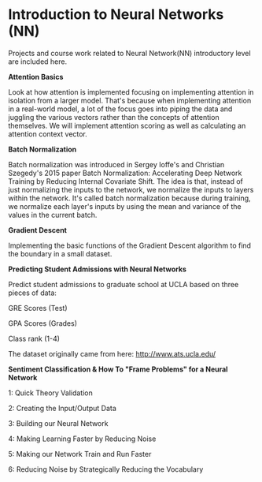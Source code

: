 # Introduction to Neural Networks (NN)

Projects and course work related to Neural Network(NN) introductory level are included here.

**Attention Basics**

Look at how attention is implemented focusing on implementing attention in isolation from a larger model. That's because when implementing attention in a real-world model, a lot of the focus goes into piping the data and juggling the various vectors rather than the concepts of attention themselves.
We will implement attention scoring as well as calculating an attention context vector.

**Batch Normalization**

Batch normalization was introduced in Sergey Ioffe's and Christian Szegedy's 2015 paper Batch Normalization: Accelerating Deep Network Training by Reducing Internal Covariate Shift. The idea is that, instead of just normalizing the inputs to the network, we normalize the inputs to layers within the network. 
It's called batch normalization because during training, we normalize each layer's inputs by using the mean and variance of the values in the current batch.

**Gradient Descent**

Implementing the basic functions of the Gradient Descent algorithm to find the boundary in a small dataset.

**Predicting Student Admissions with Neural Networks**

Predict student admissions to graduate school at UCLA based on three pieces of data:

GRE Scores (Test)

GPA Scores (Grades)

Class rank (1-4)

The dataset originally came from here: http://www.ats.ucla.edu/


**Sentiment Classification & How To "Frame Problems" for a Neural Network**

1: Quick Theory Validation

2: Creating the Input/Output Data

 3: Building our Neural Network
 
 4: Making Learning Faster by Reducing Noise
 
 5: Making our Network Train and Run Faster
 
  6: Reducing Noise by Strategically Reducing the Vocabulary

